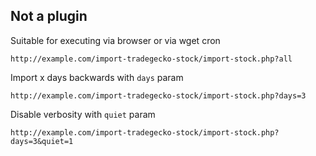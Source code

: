 ## Not a plugin

Suitable for executing via browser or via wget cron

```
http://example.com/import-tradegecko-stock/import-stock.php?all
```

Import x days backwards with `days` param
```
http://example.com/import-tradegecko-stock/import-stock.php?days=3
```

Disable verbosity with `quiet` param
```
http://example.com/import-tradegecko-stock/import-stock.php?days=3&quiet=1
```
